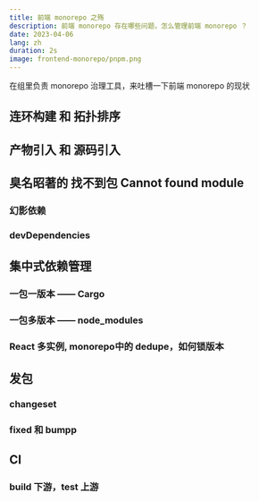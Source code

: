 ```yaml
---
title: 前端 monorepo 之殇
description: 前端 monorepo 存在哪些问题，怎么管理前端 monorepo ？
date: 2023-04-06
lang: zh
duration: 2s
image: frontend-monorepo/pnpm.png
---
```


在组里负责 monorepo 治理工具，来吐槽一下前端 monorepo 的现状

## 连环构建 和 拓扑排序

## 产物引入 和 源码引入

## 臭名昭著的 找不到包 Cannot found module

### 幻影依赖

### devDependencies

## 集中式依赖管理

### 一包一版本 —— Cargo

### 一包多版本 —— node_modules

### React 多实例, monorepo中的 dedupe，如何锁版本

## 发包

### changeset

### fixed 和 bumpp

## CI

### build 下游，test 上游
